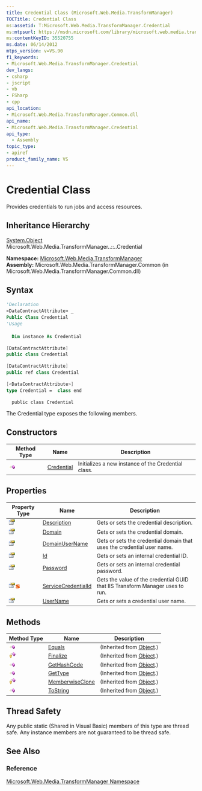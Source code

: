 ```yaml
---
title: Credential Class (Microsoft.Web.Media.TransformManager)
TOCTitle: Credential Class
ms:assetid: T:Microsoft.Web.Media.TransformManager.Credential
ms:mtpsurl: https://msdn.microsoft.com/library/microsoft.web.media.transformmanager.credential(v=VS.90)
ms:contentKeyID: 35520755
ms.date: 06/14/2012
mtps_version: v=VS.90
f1_keywords:
- Microsoft.Web.Media.TransformManager.Credential
dev_langs:
- csharp
- jscript
- vb
- FSharp
- cpp
api_location:
- Microsoft.Web.Media.TransformManager.Common.dll
api_name:
- Microsoft.Web.Media.TransformManager.Credential
api_type:
  - Assembly
topic_type:
- apiref
product_family_name: VS
---
```


# Credential Class

Provides credentials to run jobs and access resources.

## Inheritance Hierarchy

[System.Object](https://msdn.microsoft.com/library/e5kfa45b)  
  Microsoft.Web.Media.TransformManager..::..Credential  

**Namespace:**  [Microsoft.Web.Media.TransformManager](microsoft-web-media-transformmanager-namespace.md)  
**Assembly:**  Microsoft.Web.Media.TransformManager.Common (in Microsoft.Web.Media.TransformManager.Common.dll)

## Syntax

```vb
'Declaration
<DataContractAttribute> _
Public Class Credential
'Usage

  Dim instance As Credential
```

```csharp
[DataContractAttribute]
public class Credential
```

```cpp
[DataContractAttribute]
public ref class Credential
```

``` fsharp
[<DataContractAttribute>]
type Credential =  class end
```

```jscript
  public class Credential
```

The Credential type exposes the following members.

## Constructors

|Method Type|Name|Description|
|--- |--- |--- |
|![Public method](images/Hh125771.pubmethod(en-us,VS.90).gif "Public method")|[Credential](credential-constructor-microsoft-web-media-transformmanager.md)|Initializes a new instance of the Credential class.|

## Properties

|Property Type|Name|Description|
|--- |--- |--- |
|![Public property](images/Hh125762.pubproperty(en-us,VS.90).gif "Public property")|[Description](credential-description-property-microsoft-web-media-transformmanager.md)|Gets or sets the credential description.|
|![Public property](images/Hh125762.pubproperty(en-us,VS.90).gif "Public property")|[Domain](credential-domain-property-microsoft-web-media-transformmanager.md)|Gets or sets the credential domain.|
|![Public property](images/Hh125762.pubproperty(en-us,VS.90).gif "Public property")|[DomainUserName](credential-domainusername-property-microsoft-web-media-transformmanager.md)|Gets or sets the credential domain that uses the credential user name.|
|![Public property](images/Hh125762.pubproperty(en-us,VS.90).gif "Public property")|[Id](credential-id-property-microsoft-web-media-transformmanager.md)|Gets or sets an internal credential ID.|
|![Public property](images/Hh125762.pubproperty(en-us,VS.90).gif "Public property")|[Password](credential-password-property-microsoft-web-media-transformmanager.md)|Gets or sets an internal credential password.|
|![Public property](images/Hh125762.pubproperty(en-us,VS.90).gif "Public property")![Static member](images/Hh125771.static(en-us,VS.90).gif "Static member")|[ServiceCredentialId](credential-servicecredentialid-property-microsoft-web-media-transformmanager.md)|Gets the value of the credential GUID that IIS Transform Manager uses to run.|
|![Public property](images/Hh125762.pubproperty(en-us,VS.90).gif "Public property")|[UserName](credential-username-property-microsoft-web-media-transformmanager.md)|Gets or sets a credential user name.|

## Methods

|Method Type|Name|Description|
|--- |--- |--- |
|![Public method](images/Hh125771.pubmethod(en-us,VS.90).gif "Public method")|[Equals](https://msdn.microsoft.com/library/bsc2ak47)|(Inherited from [Object](https://msdn.microsoft.com/library/e5kfa45b).)|
|![Protected method](images/Hh125771.protmethod(en-us,VS.90).gif "Protected method")|[Finalize](https://msdn.microsoft.com/library/4k87zsw7)|(Inherited from [Object](https://msdn.microsoft.com/library/e5kfa45b).)|
|![Public method](images/Hh125771.pubmethod(en-us,VS.90).gif "Public method")|[GetHashCode](https://msdn.microsoft.com/library/zdee4b3y)|(Inherited from [Object](https://msdn.microsoft.com/library/e5kfa45b).)|
|![Public method](images/Hh125771.pubmethod(en-us,VS.90).gif "Public method")|[GetType](https://msdn.microsoft.com/library/dfwy45w9)|(Inherited from [Object](https://msdn.microsoft.com/library/e5kfa45b).)|
|![Protected method](images/Hh125771.protmethod(en-us,VS.90).gif "Protected method")|[MemberwiseClone](https://msdn.microsoft.com/library/57ctke0a)|(Inherited from [Object](https://msdn.microsoft.com/library/e5kfa45b).)|
|![Public method](images/Hh125771.pubmethod(en-us,VS.90).gif "Public method")|[ToString](https://msdn.microsoft.com/library/7bxwbwt2)|(Inherited from [Object](https://msdn.microsoft.com/library/e5kfa45b).)|

## Thread Safety

Any public static (Shared in Visual Basic) members of this type are thread safe. Any instance members are not guaranteed to be thread safe.

## See Also

### Reference

[Microsoft.Web.Media.TransformManager Namespace](microsoft-web-media-transformmanager-namespace.md)
